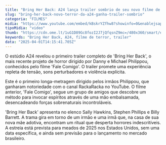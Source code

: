 ```yaml
---
title: "Bring Her Back: A24 lança trailer sombrio de seu novo filme de terror"
slug: "bring-her-back-novo-terror-da-a24-ganha-trailer-sombrio"
categoria: "FILMES"
midia: "https://www.youtube.com/embed/kBskrYZfhw8?showinfo=0&enablejsapi=1"
tipoMidia: "video"
thumb: "https://cdn.ome.lt/1uG1D89Gc8fozI2J7jQfqsnZ9mc=/480x360/smart/extras/conteudos/IMG_4767.png"
keywords: "Bring Her Back, A24, filme de terror, trailer"
data: "2025-04-01T14:15:41.705Z"
---
```


O estúdio A24 revelou o primeiro trailer completo de 'Bring Her Back', o mais recente projeto de horror dirigido por Danny e Michael Philippou, conhecidos pelo filme 'Fale Comigo'. O trailer promete uma experiência repleta de tensão, sons perturbadores e violência explícita.

Este é o primeiro longa-metragem dirigido pelos irmãos Philippou, que ganharam notoriedade com o canal RackaRacka no YouTube. O filme anterior, 'Fale Comigo', segue um grupo de amigos que descobre um método para invocar espíritos através de uma mão embalsamada, desencadeando forças sobrenaturais incontroláveis.

'Bring Her Back' apresenta no elenco Sally Hawkins, Stephen Phillips e Billy Barrett. A trama gira em torno de um irmão e uma irmã que, na casa de sua nova mãe adotiva, encontram um ritual que desperta horrores indescritíveis. A estreia está prevista para meados de 2025 nos Estados Unidos, sem uma data específica, e ainda sem previsão para o lançamento no mercado brasileiro.